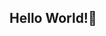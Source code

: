 <!-- <div class="text-center"> -->
  <h2 class="text-center">Hello World!<g-emoji class="g-emoji" alias="wave" fallback-src="https://github.githubassets.com/images/icons/emoji/unicode/1f44b.png">👋</g-emoji></h2>
<!-- </div> -->
